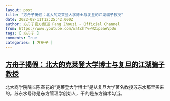 ```yaml
---
layout: post
title: "方舟子揭假：北大的克莱登大学博士与复旦的江湖骗子教授"
date: 2022-08-11T12:25:42.000Z
author: 方舟子官方频道 Fang Zhouzi - Official Channel
from: https://www.youtube.com/watch?v=W2ip5aeVpUo
tags: [ 方舟子 ]
comments: True
categories: [ 方舟子 ]
---
```

<!--1660220742000-->
[方舟子揭假：北大的克莱登大学博士与复旦的江湖骗子教授](https://www.youtube.com/watch?v=W2ip5aeVpUo)
------

<div>
北大商学院院长陈春花的“克莱登大学博士”是从复旦大学著名教授苏东水那里买来的。苏东水号称是东方管理学创始人，干的是东方骗术勾当。
</div>
